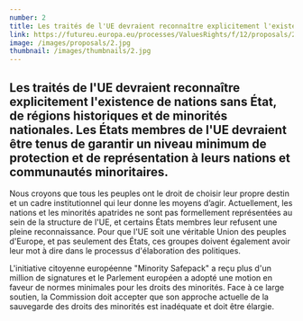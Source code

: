 ```yaml
---
number: 2
title: Les traités de l'UE devraient reconnaître explicitement l'existence de nations sans État, de régions historiques et de minorités nationales. Les États membres de l'UE devraient être tenus de garantir un niveau minimum de protection et de représentation à leurs nations et communautés minoritaires.
link: https://futureu.europa.eu/processes/ValuesRights/f/12/proposals/248953
image: /images/proposals/2.jpg
thumbnail: /images/thumbnails/2.jpg
---
```


## Les traités de l'UE devraient __reconnaître explicitement l'existence de nations sans État__, de régions historiques et de minorités nationales. Les États membres de l'UE devraient être tenus de __garantir un niveau minimum de protection et de représentation__ à leurs nations et communautés minoritaires.

Nous croyons que tous les peuples ont le droit de choisir leur propre destin et un cadre institutionnel qui leur donne les moyens d’agir. Actuellement, les nations et les minorités apatrides ne sont pas formellement représentées au sein de la structure de l'UE, et certains États membres leur refusent une pleine reconnaissance. Pour que l'UE soit une véritable Union des peuples d'Europe, et pas seulement des États, ces groupes doivent également avoir leur mot à dire dans le processus d'élaboration des politiques.

L'initiative citoyenne européenne "Minority Safepack" a reçu plus d'un million de signatures et le Parlement européen a adopté une motion en faveur de normes minimales pour les droits des minorités. Face à ce large soutien, la Commission doit accepter que son approche actuelle de la sauvegarde des droits des minorités est inadéquate et doit être élargie.
